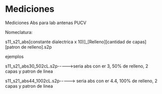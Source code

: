 # Mediciones
Mediciones Abs para lab antenas PUCV

Nomeclatura:

s11_s21_abs[constante dialectrica x 10)]_[Relleno][cantidad de capas][patron de relleno].s2p

ejemplos

s11_s21_abs30_502cL.s2p----->seria abs con er 3, 50% de relleno, 2 capas y patron de linea

s11_s21_abs44_1002cL.s2p-----> seria abs con er 4.4, 100% de relleno, 2 capas y patron de linea

